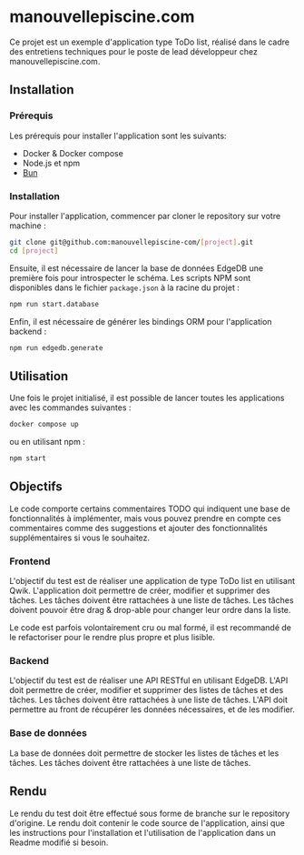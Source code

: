 # manouvellepiscine.com
Ce projet est un exemple d'application type ToDo list, réalisé dans le cadre des entretiens techniques pour le poste de lead développeur chez manouvellepiscine.com.

## Installation

### Prérequis
Les prérequis pour installer l'application sont les suivants:

- Docker & Docker compose
- Node.js et npm
- [Bun](https://bun.sh/docs/installation)

### Installation
Pour installer l'application, commencer par cloner le repository sur votre machine :

```bash
git clone git@github.com:manouvellepiscine-com/[project].git
cd [project]
```

Ensuite, il est nécessaire de lancer la base de données EdgeDB une première fois pour introspecter le schéma. Les scripts NPM sont disponibles dans le fichier `package.json` à la racine du projet :

```bash
npm run start.database
```

Enfin, il est nécessaire de générer les bindings ORM pour l'application backend :

```bash
npm run edgedb.generate
```

## Utilisation
Une fois le projet initialisé, il est possible de lancer toutes les applications avec les commandes suivantes :

```bash
docker compose up
```

ou en utilisant npm :

```bash
npm start
```

## Objectifs
Le code comporte certains commentaires TODO qui indiquent une base de fonctionnalités à implémenter, mais vous pouvez prendre en compte ces commentaires comme des suggestions et ajouter des fonctionnalités supplémentaires si vous le souhaitez.

### Frontend
L'objectif du test est de réaliser une application de type ToDo list en utilisant Qwik. L'application doit permettre de créer, modifier et supprimer des tâches. Les tâches doivent être rattachées à une liste de tâches. Les tâches doivent pouvoir être drag & drop-able pour changer leur ordre dans la liste.

Le code est parfois volontairement cru ou mal formé, il est recommandé de le refactoriser pour le rendre plus propre et plus lisible.

### Backend
L'objectif du test est de réaliser une API RESTful en utilisant EdgeDB. L'API doit permettre de créer, modifier et supprimer des listes de tâches et des tâches. Les tâches doivent être rattachées à une liste de tâches. L'API doit permettre au front de récupérer les données nécessaires, et de les modifier.

### Base de données
La base de données doit permettre de stocker les listes de tâches et les tâches. Les tâches doivent être rattachées à une liste de tâches.

## Rendu
Le rendu du test doit être effectué sous forme de branche sur le repository d'origine. Le rendu doit contenir le code source de l'application, ainsi que les instructions pour l'installation et l'utilisation de l'application dans un Readme modifié si besoin.